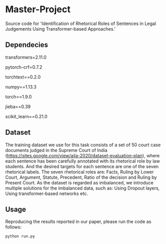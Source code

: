 # Master-Project

Source code for 'Identification of Rhetorical Roles of Sentences in Legal Judgements Using Transformer-based Approaches.'

## Dependecies
transformers=2.11.0

pytorch-crf=0.7.2

torchtext==0.2.0

numpy==1.13.3

torch==1.9.0

jieba==0.39

scikit_learn==0.21.0

## Dataset
The training dataset we use for this task consists of a set of 50 court case documents judged in the Supreme Court of India (https://sites.google.com/view/aila-2020/dataset-evaluation-plan), where each sentence has been carefully annotated with its rhetorical role by law students. And the desired targets for each sentence are one of the seven rhetorical labels. The seven rhetorical roles are: Facts, Ruling by Lower Court, Argument, Statute, Precedent, Ratio of the decision and Ruling by Present Court. As the dataset is regarded as imbalanced, we introduce multiple solutions for the imbalanced data, such as: Using Dropout layers, Using transformer-based networks etc. 

## Usage
Reproducing the results reported in our paper, please run the code as follows:

`python run.py`
